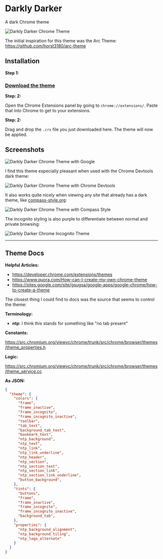 # Darkly Darker

A dark Chrome theme

![Darkly Darker Chrome Theme](http://dropsinn.s3.amazonaws.com/chrome-chrome-dark.png)

The initial inspiration for this theme was the Arc Theme: https://github.com/horst3180/arc-theme

## Installation

**Step 1:**

### [Download the theme](https://github.com/iansinnott/darkly-darker-theme/raw/master/darkly_darker_chrome_theme.crx)

**Step: 2:**

Open the Chrome Extensions panel by going to `chrome://extensions/`. Paste that into Chrome to get to your extensions.

**Step: 2:**

Drag and drop the `.crx` file you just downloaded here. The theme will now be applied.

## Screenshots

![Darkly Darker Chrome Theme with Google](http://dropsinn.s3.amazonaws.com/chrome-chrome-full.png)

I find this theme especially pleasant when used with the Chrome Devtools dark theme:

![Darkly Darker Chrome Theme with Chrome Devtools](http://dropsinn.s3.amazonaws.com/chrome-chrome-with-devtools.png)

It also works quite nicely when viewing any site that already has a dark theme, like [compass-style.org](http://compass-style.org/):

![Darkly Darker Chrome Theme with Compass Style](http://dropsinn.s3.amazonaws.com/Screen%20Shot%202016-09-08%20at%2012.28.01%20AM.png)

The incognito styling is also purple to differentiate between normal and private browsing:

![Darkly Darker Chrome Incognito Theme](http://dropsinn.s3.amazonaws.com/chrome-chrome-incognito.png)

---

## Theme Docs

**Helpful Articles:**

* https://developer.chrome.com/extensions/themes
* https://www.quora.com/How-can-I-create-my-own-chrome-theme
* https://sites.google.com/site/gsugsa/google-apps/google-chrome/how-to-create-a-theme

The closest thing I could find to docs was the source that seems to control the theme:

**Terminology:**

* **ntp**: I think this stands for something like "no tab present"

**Constants:**

https://src.chromium.org/viewvc/chrome/trunk/src/chrome/browser/themes/theme_properties.h

**Logic:**

https://src.chromium.org/viewvc/chrome/trunk/src/chrome/browser/themes/theme_service.cc

**As JSON:**

```json
{
  "theme": {
    "colors": {
      "frame",
      "frame_inactive",
      "frame_incognito",
      "frame_incognito_inactive",
      "toolbar",
      "tab_text",
      "background_tab_text",
      "bookmark_text",
      "ntp_background",
      "ntp_text",
      "ntp_link",
      "ntp_link_underline",
      "ntp_header",
      "ntp_section",
      "ntp_section_text",
      "ntp_section_link",
      "ntp_section_link_underline",
      "button_background",
    },
    "tints": {
      "buttons",
      "frame",
      "frame_inactive",
      "frame_incognito",
      "frame_incognito_inactive",
      "background_tab",
    },
    "properties": {
      "ntp_background_alignment",
      "ntp_background_tiling",
      "ntp_logo_alternate"
    }
  }
}
```
